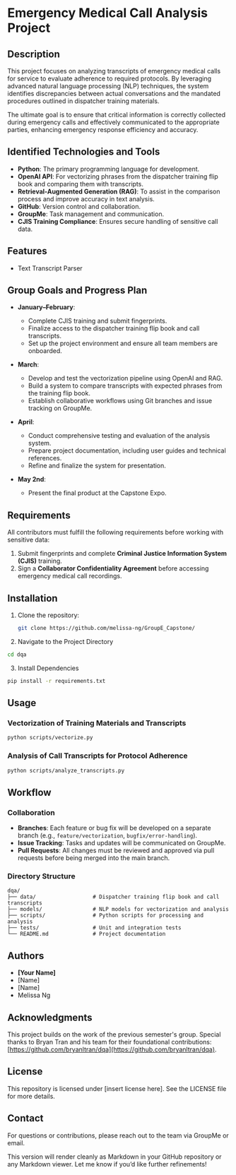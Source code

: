 # Emergency Medical Call Analysis Project  

## Description  
This project focuses on analyzing transcripts of emergency medical calls for service to evaluate adherence to required protocols. By leveraging advanced natural language processing (NLP) techniques, the system identifies discrepancies between actual conversations and the mandated procedures outlined in dispatcher training materials.  

The ultimate goal is to ensure that critical information is correctly collected during emergency calls and effectively communicated to the appropriate parties, enhancing emergency response efficiency and accuracy.  

## Identified Technologies and Tools  
- **Python**: The primary programming language for development.  
- **OpenAI API**: For vectorizing phrases from the dispatcher training flip book and comparing them with transcripts.  
- **Retrieval-Augmented Generation (RAG)**: To assist in the comparison process and improve accuracy in text analysis.  
- **GitHub**: Version control and collaboration.  
- **GroupMe**: Task management and communication.  
- **CJIS Training Compliance**: Ensures secure handling of sensitive call data.

## Features
- Text Transcript Parser

## Group Goals and Progress Plan  
- **January–February**:  
  - Complete CJIS training and submit fingerprints.  
  - Finalize access to the dispatcher training flip book and call transcripts.  
  - Set up the project environment and ensure all team members are onboarded.  

- **March**:  
  - Develop and test the vectorization pipeline using OpenAI and RAG.  
  - Build a system to compare transcripts with expected phrases from the training flip book.  
  - Establish collaborative workflows using Git branches and issue tracking on GroupMe.  

- **April**:  
  - Conduct comprehensive testing and evaluation of the analysis system.  
  - Prepare project documentation, including user guides and technical references.  
  - Refine and finalize the system for presentation.  

- **May 2nd**:  
  - Present the final product at the Capstone Expo.  

## Requirements  
All contributors must fulfill the following requirements before working with sensitive data:  
1. Submit fingerprints and complete **Criminal Justice Information System (CJIS)** training.  
2. Sign a **Collaborator Confidentiality Agreement** before accessing emergency medical call recordings.  

## Installation  
1. Clone the repository:  
   ```bash
   git clone https://github.com/melissa-ng/GroupE_Capstone/

2. Navigate to the Project Directory  
```bash
cd dqa
```  

3. Install Dependencies  
```bash
pip install -r requirements.txt
```  

## Usage  

### Vectorization of Training Materials and Transcripts  
```bash
python scripts/vectorize.py
```  

### Analysis of Call Transcripts for Protocol Adherence  
```bash
python scripts/analyze_transcripts.py
```  

## Workflow  

### Collaboration  
- **Branches**: Each feature or bug fix will be developed on a separate branch (e.g., `feature/vectorization`, `bugfix/error-handling`).  
- **Issue Tracking**: Tasks and updates will be communicated on GroupMe.  
- **Pull Requests**: All changes must be reviewed and approved via pull requests before being merged into the main branch.  

### Directory Structure  
```plaintext
dqa/  
├── data/                  # Dispatcher training flip book and call transcripts  
├── models/                # NLP models for vectorization and analysis  
├── scripts/               # Python scripts for processing and analysis  
├── tests/                 # Unit and integration tests  
└── README.md              # Project documentation  
```  

## Authors  
- **[Your Name]**  
- [Name]  
- [Name]  
- Melissa Ng

## Acknowledgments  
This project builds on the work of the previous semester's group. Special thanks to Bryan Tran and his team for their foundational contributions: [https://github.com/bryanltran/dqa](https://github.com/bryanltran/dqa).  

## License  
This repository is licensed under [insert license here]. See the LICENSE file for more details.  

## Contact  
For questions or contributions, please reach out to the team via GroupMe or email.  

This version will render cleanly as Markdown in your GitHub repository or any Markdown viewer. Let me know if you’d like further refinements!
